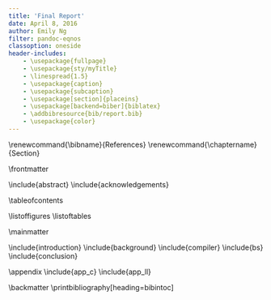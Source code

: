 ```yaml
---
title: 'Final Report'
date: April 8, 2016
author: Emily Ng
filter: pandoc-eqnos
classoption: oneside
header-includes:
    - \usepackage{fullpage}
    - \usepackage{sty/myTitle}
    - \linespread{1.5}
    - \usepackage{caption}
    - \usepackage{subcaption}
    - \usepackage[section]{placeins}
    - \usepackage[backend=biber]{biblatex}
    - \addbibresource{bib/report.bib}
    - \usepackage{color}
---
```


\renewcommand{\bibname}{References}
\renewcommand{\chaptername}{Section}

\frontmatter

\include{abstract}
\include{acknowledgements}

\tableofcontents

\listoffigures
\listoftables

\mainmatter

\include{introduction}
\include{background}
\include{compiler}
\include{bs}
\include{conclusion}

\appendix
\include{app_c}
\include{app_ll}

\backmatter
\printbibliography[heading=bibintoc]
